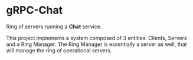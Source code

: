 # gRPC-Chat

Ring of servers running a **Chat** service.

This project implements a system composed of 3 entities: Clients, Servers and a Ring Manager. The Ring Manager is essentially a server as well, that will manage the ring of operational servers.
